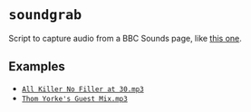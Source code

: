 # `soundgrab`

Script to capture audio from a BBC Sounds page, like [this one](https://www.bbc.co.uk/sounds/play/m000sj3w).

## Examples

- [`All Killer No Filler at 30.mp3`](https://www.dropbox.com/s/o2oa1bv4dk2uj2y/All%20Killer%20No%20Filler%20at%2030.mp3?dl=0)
- [`Thom Yorke's Guest Mix.mp3`](https://www.dropbox.com/s/kxl8u8vsx776fal/Thom%20Yorke%27s%20Guest%20Mix.mp3?dl=0)

